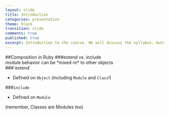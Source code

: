 ```yaml
---
layout: slide
title: Introduction
categories: presentation
theme: black
transition: slide
comments: true
published: true
excerpt: Introduction to the course. We will discuss the syllabus, Autodesk Maya's interface, and introduce the first assignment.
---
```

<section data-markdown>
##Composition in Ruby
###extend vs. include
</section>
<section data-markdown>
module behavior can be *mixed-in* to other objects
</section>
<section data-markdown>
###`extend`

- Defined on `Object` (including `Module` and `Class`!)

###`include`

- Defined on `Module`

(remember, Classes are Modules too)
</section>
